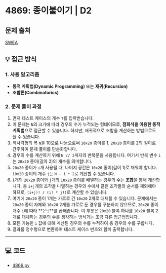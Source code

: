 # 4869: 종이붙이기 | D2

## 문제 출처
[SWEA](https://swexpertacademy.com/main/talk/solvingClub/problemView.do?solveclubId=AZgvQCv6GNXHBIT9&contestProbId=AWTQWhlqQWADFAVT&probBoxId=AZgvQCv6GNbHBIT9&type=PROBLEM&problemBoxTitle=7%EC%9B%94&problemBoxCnt=19)

## 💡 접근 방식

### 1. 사용 알고리즘
* **동적 계획법(Dynamic Programming)** 또는 **재귀(Recursion)**
* **조합론(Combinatorics)**

### 2. 문제 풀이 과정
1.  먼저 테스트 케이스의 개수 `T`를 입력받습니다.
2.  이 문제는 `N`의 크기에 따라 경우의 수가 누적되는 형태이므로, **점화식을 이용한 동적 계획법**으로 접근할 수 있습니다. 하지만, 재귀적으로 조합을 계산하는 방법으로도 풀 수 있습니다.
3.  직사각형의 폭 `N`을 10으로 나눔으로써 `10x20` 종이를 1, `20x20` 종이를 2의 길이로 간주하여 문제 풀이를 단순화합니다.
4.  경우의 수를 계산하기 위해 `N // 2`까지의 반복문을 사용합니다. 여기서 반복 변수 `i`는 `20x20` 종이(길이 2)의 개수를 의미합니다.
5.  `20x20` 종이가 `i`개 사용될 때, 나머지 공간은 `10x20` 종이(길이 1)로 채워야 합니다. `10x20` 종이의 개수 `j`는 `N - i * 2`로 계산할 수 있습니다.
6.  `i`개의 `20x20` 종이와 `j`개의 `10x20` 종이를 배열하는 경우의 수는 **조합**을 통해 계산합니다. 총 `i+j`개의 조각을 나열하는 경우의 수에서 같은 조각들의 순서를 제외해야 하므로, `(i+j)! / (i! * j!)`로 계산할 수 있습니다.
7.  여기에 `20x20` 종이 1개는 가로로 긴 `10x20` 2개로 대체될 수 있습니다. 문제에서는 `20x20` 종이 자체와 `10x20` 2개를 가로로 둔 경우를 구분하지 않으므로, `20x20` 종이 개수 `i`에 따라 **`2^i`**를 곱해줍니다. 이 부분은 `20x20` 블록 하나를 `10x20` 블록 2개로 대체하는 경우의 수를 생각하는 방식과는 조금 다른 접근법입니다.
8.  모든 가능한 `i` 값에 대해 계산된 경우의 수를 누적하여 총 경우의 수를 구합니다.
9.  결과를 정수형으로 변환하여 테스트 케이스 번호와 함께 출력합니다.


---

## 💻 코드
* [4869.py](4869.py)